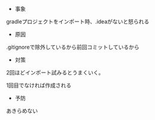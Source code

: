- 事象

gradleプロジェクトをインポート時、.ideaがないと怒られる


- 原因

.gitignoreで除外しているから前回コミットしているから


- 対策

2回ほどインポート試みるとうまくいく。

1回目でなければ作成される


- 予防

あきらめない
